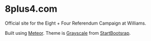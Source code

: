 # 8plus4.com
Official site for the Eight + Four Referendum Campaign at Williams.

Built using [Meteor](https://www.meteor.com/). Theme is [Grayscale](http://startbootstrap.com/template-overviews/grayscale/) from [StartBootsrap](http://startbootstrap.com/).
